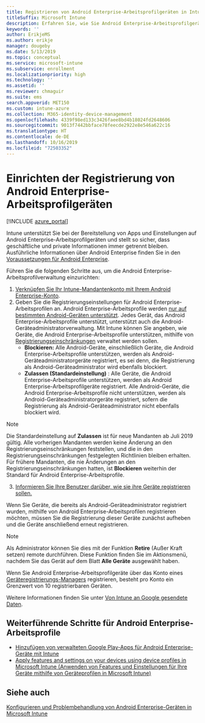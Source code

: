 ```yaml
---
title: Registrieren von Android Enterprise-Arbeitsprofilgeräten in Intune
titleSuffix: Microsoft Intune
description: Erfahren Sie, wie Sie Android Enterprise-Arbeitsprofilgeräte in Intune registrieren.
keywords: ''
author: ErikjeMS
ms.author: erikje
manager: dougeby
ms.date: 5/13/2019
ms.topic: conceptual
ms.service: microsoft-intune
ms.subservice: enrollment
ms.localizationpriority: high
ms.technology: ''
ms.assetid: ''
ms.reviewer: chmaguir
ms.suite: ems
search.appverid: MET150
ms.custom: intune-azure
ms.collection: M365-identity-device-management
ms.openlocfilehash: 4339f98ed133c3426faee8bd4b18024fd2648606
ms.sourcegitcommit: 9013f7442bbface78feecde2922e8e546a622c16
ms.translationtype: HT
ms.contentlocale: de-DE
ms.lasthandoff: 10/16/2019
ms.locfileid: "72503352"
---
```

# <a name="set-up-enrollment-of-android-enterprise-work-profile-devices"></a>Einrichten der Registrierung von Android Enterprise-Arbeitsprofilgeräten

[!INCLUDE [azure_portal](../includes/azure_portal.md)]

Intune unterstützt Sie bei der Bereitstellung von Apps und Einstellungen auf Android Enterprise-Arbeitsprofilgeräten und stellt so sicher, dass geschäftliche und private Informationen immer getrennt bleiben. Ausführliche Informationen über Android Enterprise finden Sie in den [Voraussetzungen für Android Enterprise](https://support.google.com/work/android/answer/6174145?hl=en&ref_topic=6151012).

Führen Sie die folgenden Schritte aus, um die Android Enterprise-Arbeitsprofilverwaltung einzurichten:

1. [Verknüpfen Sie Ihr Intune-Mandantenkonto mit Ihrem Android Enterprise-Konto](connect-intune-android-enterprise.md).
2. Geben Sie die Registrierungseinstellungen für Android Enterprise-Arbeitsprofilen an. Android Enterprise-Arbeitsprofile werden [nur auf bestimmten Android-Geräten unterstützt](https://support.google.com/work/android/answer/6174145?hl=en&ref_topic=6151012%20style=%22target=new_window%22). Jedes Gerät, das Android Enterprise-Arbeitsprofile unterstützt, unterstützt auch die Android-Geräteadministratorverwaltung. Mit Intune können Sie angeben, wie Geräte, die Android Enterprise-Arbeitsprofile unterstützen, mithilfe von [Registrierungseinschränkungen](enrollment-restrictions-set.md) verwaltet werden sollen.
    - **Blockieren:**  Alle Android-Geräte, einschließlich Geräte, die Android Enterprise-Arbeitsprofile unterstützen, werden als Android-Geräteadministratorgeräte registriert, es sei denn, die Registrierung als Android-Geräteadministrator wird ebenfalls blockiert. 
    - **Zulassen (Standardeinstellung)** : Alle Geräte, die Android Enterprise-Arbeitsprofile unterstützen, werden als Android Enterprise-Arbeitsprofilgeräte registriert. Alle Android-Geräte, die Android Enterprise-Arbeitsprofile nicht unterstützen, werden als Android-Geräteadministratorgeräte registriert, sofern die Registrierung als Android-Geräteadministrator nicht ebenfalls blockiert wird. 
> [!NOTE]
> Die Standardeinstellung auf **Zulassen** ist für neue Mandanten ab Juli 2019 gültig. Alle vorherigen Mandanten werden keine Änderung an den Registrierungseinschränkungen feststellen, und die in den Registrierungseinschränkungen festgelegten Richtlinien bleiben erhalten. Für frühere Mandanten, die nie Änderungen an den Registrierungseinschränkungen hatten, ist **Blockieren** weiterhin der Standard für Android Enterprise-Arbeitsprofile.

3. [Informieren Sie Ihre Benutzer darüber, wie sie ihre Geräte registrieren sollen.](/intune-user-help/create-a-work-profile-and-enroll-your-device-in-intune-android)  

Wenn Sie Geräte, die bereits als Android-Geräteadministrator registriert wurden, mithilfe von Android Enterprise-Arbeitsprofilen registrieren möchten, müssen Sie die Registrierung dieser Geräte zunächst aufheben und die Geräte anschließend erneut registrieren.
> [!NOTE]
> Als Administrator können Sie dies mit der Funktion **Retire** (Außer Kraft setzen) remote durchführen. Diese Funktion finden Sie im Aktionsmenü, nachdem Sie das Gerät auf dem Blatt **Alle Geräte** ausgewählt haben.

Wenn Sie Android Enterprise-Arbeitsprofilgeräte über das Konto eines [Geräteregistrierungs-Managers](device-enrollment-manager-enroll.md) registrieren, besteht pro Konto ein Grenzwert von 10 registrierbaren Geräten.

Weitere Informationen finden Sie unter [Von Intune an Google gesendete Daten](../protect/data-intune-sends-to-google.md).

## <a name="next-steps-for-android-enterprise-work-profiles"></a>Weiterführende Schritte für Android Enterprise-Arbeitsprofile
- [Hinzufügen von verwalteten Google Play-Apps für Android Enterprise-Geräte mit Intune](../apps/apps-add-android-for-work.md)
- [Apply features and settings on your devices using device profiles in Microsoft Intune (Anwenden von Features und Einstellungen für Ihre Geräte mithilfe von Geräteprofilen in Microsoft Intune)](../configuration/device-profiles.md)

## <a name="see-also"></a>Siehe auch

[Konfigurieren und Problembehandlung von Android Enterprise-Geräten in Microsoft Intune](https://support.microsoft.com/help/4476974)
